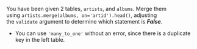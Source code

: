 You have been given 2 tables, `artists`, and `albums`. Merge them using `artists.merge(albums, on='artid').head()`, adjusting the `validate` argument to determine which statement is **_False_**.
- You can use `'many_to_one'` without an error, since there is a duplicate key in the left table.